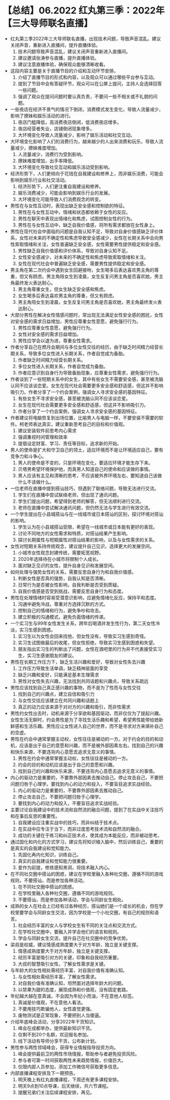 # 【总结】06.2022  红丸第三季：2022年【三大导师联名直播】

-   红丸第三季2022年三大导师联名直播，出现技术问题，导致声音混乱。建议关闭声音，重新进入直播间，提升直播体验。
    1.  技术问题导致声音混乱，建议关闭声音重新进入直播间。
    2.  建议邀请张涛参与直播，提升直播体验。
    3.  建议注意直播体验，确保观众能够清晰收看。
-   这段内容主要是关于直播节目的介绍和互动环节安排。
    1.  介绍了直播节目的形式和内容，以及观众可以通过哪些平台参与互动。
    2.  提到了节目中会有答疑环节，观众可以在公屏上提问，主持人会选择回答一些问题。
    3.  强调了观众在提问问题时要认真负责，不要问一些不相关或不礼貌的问题。
-   一些夜店在经济不景气的情况下倒闭，消费模式发生变化，导致人流量减少，影响了撩妹和娱乐活动的进行。
    1.  夜店门槛降低，高消费夜店倒闭，低消费夜店增多。
    2.  夜店经营者失业，店铺倒闭现象增多。
    3.  大环境变化导致人流量减少，影响了娱乐活动和社交互动。
-   大环境变化影响了人们的消费行为，越来越少的人出来消费和玩乐，导致人流量减少，撩妹难度增加。
    1.  人流量减少，消费行为受到影响。
    2.  撩妹难度增加，出手率降低。
    3.  大环境变化导致社交互动和娱乐活动受到影响。
-   经济形势下，人们更倾向于花钱在自我建设和修养上，而非娱乐消费，可能会影响到娱乐行业和社交活动。
    1.  经济形势下，人们更注重自我建设和修养。
    2.  娱乐消费减少，可能会影响到娱乐行业的发展。
    3.  大环境变化可能导致人们消费观念的转变。
-   男性在与女性互动时，表现出缺乏安全感和控制欲的特征。
    1.  男性在与女性互动中，情绪和状态都依赖于女性的反应。
    2.  男性在聊天中表现出情绪化和焦虑，试图控制女性的行为。
    3.  男性在与女性互动中，缺乏自我价值感，将所有需求都放在女性身上。
-   男性在现代社会中面临的问题是自我认知不足，导致对自身价值感缺乏评价体系，女性对未来的不确定性和焦虑导致安全感减少，女性在长期关系中会向男性索取情绪和关注，女性普遍缺乏安全感，女性需要男性提供稳定和安全感。
    1.  男性缺乏自我价值感和评价体系，导致对自身认知不足。
    2.  女性安全感减少，对未来的不确定性和焦虑导致索取情绪和关注。
    3.  女性在现代社会中普遍缺乏安全感，需要男性提供稳定和安全感。
-   男主角在第二次约会中遇到女生回避接吻，女生喝多后表达喜欢男主角的尊重，但又有顾虑。男主角陪女生到凌晨，女生反复问男主角是否喜欢她，男主角最终发火表达耐心。
    1.  男主角尊重女生，但女生缺乏安全感和焦虑。
    2.  女生喝多后表达喜欢男主角的尊重，但又有顾虑。
    3.  男主角陪女生到凌晨，女生反复问男主角是否喜欢她，男主角最终发火表达耐心。
-   大部分男性在解决女性情感问题时，常出现无法满足女性安全感的困扰，女性对安全感的需求日益增加，男性应尊重女性意愿，避免强行行为。
    1.  男性应尊重女性意愿，避免强行行为。
    2.  女性对安全感的需求日益增加。
    3.  男性应学会以退为进，尊重女性需求。
-   作者分享自己在燃月会期间与多位女性交往的经历，由于缺乏时间精力经营长期关系，导致多位女性进入长期关系，作者自觉成为备胎。
    1.  作者缺乏时间精力经营长期关系。
    2.  多位女性进入长期关系，作者自觉成为备胎。
    3.  作者应意识到自身行为导致备胎现象，应尊重女性需求，避免强行行为。
-   作者谈到了一些短期关系中的女生，其中有些女生不需要安全感，甚至被洗脑认同不应该谈恋爱。女生在现代社会需要更多安全感和舒适感，但这并不影响吸引力。作者分享了一个约会案例，强调女人寻求安全感的基因特征。
    1.  有些女生不寻求安全感，甚至被洗脑认同不应该谈恋爱。
    2.  女生在现代社会需要更多安全感和舒适感，但这并不影响吸引力。
    3.  作者分享了一个约会案例，强调女人寻求安全感的基因特征。
-   作者建议将电脑恢复到出场位置，比喻男人与电脑一样，不要安装不需要的软件。柯老师表达真实，建议重新思考自己的目标和价值观。
    1.  建议安装软件前思考内心需求
    2.  强调重视时间管理和效率
    3.  提倡设定财富、学习、责任等目标，追求新的开始。
-   男人的使命是扩大和守卫自己的领土，适应环境而不是让环境适应自己，要有竞争力和斗争心。
    1.  男人的使命是不变的，只是环境在变化，要适应环境才能生存下来。
    2.  贝塔男希望环境保护他，而真男人知道自己的使命和应该做的事情。
    3.  男人应该有主见和清晰的思考，不应该被外界环境左右，要知道自己该做什么不该做什么。
-   一位老师在直播中提到搭讪技巧，但遇到了联络问题，导致无法进行交流。
    1.  学生们在直播中尝试联络老师，但出现了通讯问题。
    2.  学生们提出问题，希望得到老师的解答，但无法顺利进行交流。
    3.  老师在直播中尝试解决通讯问题，但仍然无法与学生进行有效交流。
-   一个学生提出在小县城搭讪与在一线城市或日本搭讪的区别，探讨环境对搭讪的影响。
    1.  学生认为在小县城搭讪受限，希望在一线城市或日本能有更好的表现。
    2.  讨论不同地方的女性需求和特质，对搭讪结果产生影响。
    3.  探讨长期属性与短期属性对搭讪结果的影响，以及与女性需求的关系。
-   女性对短期关系持传统观念，建议提升自己见识，选择更大的发展空间。
    1.  小城市女性观念封建传统，需要拓宽视野。
    2.  2020年选择待在小城市将限制个人成长。
    3.  面对缺乏见识的女性，提升自身见识和发展空间。
-   如何处理与强势女性的关系，需要反思自身行为和自我价值感。
    1.  判断女性是否真的强势，自我认知是否清晰。
    2.  日常行为是否被女性影响，自我判断是否受到质疑。
    3.  自我价值感是否受到挑战，需要反思自身行为和态度。
-   男性在处理情绪时容易受潜意识影响，应避免情绪化反应，保持平和态度。
    1.  沟通中避免冷战，尊重对方选择沉默的方式。
    2.  控制自己的情绪和行为，避免争吵和攻击。
    3.  建立积极的沟通模式，避免负面情绪的传递。
-   一个实习生与99年女性发生关系，跨年后喝酒并发生性行为，第二天女性冷淡，实习生感到困惑。
    1.  实习生以为女性会回来找他，但女性没有，导致实习生感到奇怪。
    2.  实习生试图做最后的收尾，但女性拒绝，导致实习生感到困惑和失望。
    3.  朋友指出实习生的判断出了问题，女性在酒吧里的行为并不代表接受实习生，实习生感谢朋友的建议。
-   男性在长期工作压力下，缺乏生活兴趣和爱好，导致对女性失去兴趣
    1.  工作压力导致生活单调，缺乏精神层面的享受
    2.  缺乏兴趣和爱好，只能满足基本生理需求
    3.  男性对女性失去兴趣，无法找到共同话题和兴趣点，导致关系疏远
-   男性应该找到自己真正感兴趣的事物，而不是为了性而与女性交往
    1.  找到自己的兴趣点，建立自信和吸引力
    2.  与女性交往应该建立在共同兴趣和话题上
    3.  真正的动力应该来源于对对方的兴趣和吸引，而非性需求
-   男性约女性出去时，动机来源于分享欲和基因驱动，而非仅仅为了提起兴趣。女性生活无聊时，约会男性是为了寻找生活乐趣和希望，希望男性能带给她新鲜感和生活乐趣。男性应让女性进入自己的世界，而不是寻求对方来填补自己的空虚。
-   男性在约会中通常掌握主动权，女性往往是被动的一方。对于约会的目的和动机，应该是出于自己的意愿和兴趣，而不是被外部因素左右。找到自己的兴趣和快乐来源，不要违背内心意愿去追求无意义的事情。
    1.  男性在约会中通常掌握主动权，女性往往是被动的一方。
    2.  约会的目的和动机应该是出于自己的意愿和兴趣。
    3.  找到自己的兴趣和快乐来源，不要违背内心意愿去追求无意义的事情。
-   内心的驱动力是重要的，不要靠外部因素去推动自己。停止攻击自己，不要把问题归咎于心理学。要找到内心的动力和投入，不要盲目追求实战经验。
    1.  内心的驱动力是重要的，不要靠外部因素去推动自己。
    2.  停止攻击自己，不要把问题归咎于心理学。
    3.  要找到内心的动力和投入，不要盲目追求实战经验。
-   主要讨论自我建设中的技术流和自然流的融合问题，提到了在实战中关注技巧和在事后反思的重要性。
    1.  自我建设应注重实战中的技巧，而非纠结于技术点。
    2.  在实战中应专注于当下，而非过度思考技术流和自然流的融合。
    3.  成功的关键在于练习和纠正技术点，使其成为本能反应，而非被动思考。
-   通过固化和内化的方式学习，建议先将知识植入脑中，然后训练自己，重要的是真实的自我建设和觉知能力。
    1.  先固化再内化知识，训练自己。
    2.  真实的自我建设和觉知能力很重要。
    3.  爱作为前提，修炼感知黑洞，将技术融入内心。
-   在不同社交圈中搭讪的困惑，建议在学校里融入各种社交圈，遵循不同的游戏规则，不要搭讪，而是参加各种活动。
    1.  在不同社交圈中搭讪的困惑。
    2.  在学校里融入各种社交圈，遵循不同的游戏规则。
    3.  不要搭讪，而是参加各种活动，学会与同龄女生相处。
-   成熟的女人在社会上已经有过各种经历，搭讪她们是一个成长的机会，但在学校里要学会与同龄女生交流，因为学校是一个小社交圈，有自己的规则和语言。
    1.  社会经历丰富的女人与学校女生有不同的关注点和交流方式。
    2.  在学校社交圈中，要融入并学会他们的语言和规则。
    3.  学会与同龄女生交流，提升自己在社交圈中的竞争优势。
-   梁叔是权威，建议情感成熟度要大于对方年龄，独立是关键支撑。
    1.  情感成熟度要大于对方年龄，独立是关键支撑。
    2.  经历丰富是吸引对方的关键，印象和自我经历重要。
    3.  大叔的智慧吸引女性，了解女性需求是关键。
-   与年龄大的女性相处需经历丰富，对自我价值有准确认知。
    1.  与女性相处需经历丰富，了解女性需求。
    2.  对自我价值有准确认知，坦然面对选择年龄大的问题。
    3.  以禁果为甜的态度，展现成熟和价值观，没有固定套路。
-   年纪越大越在意真诚，不会因为年纪小而油，不在意他人标签。
    1.  真诚是价值观，不在意他人看法。
    2.  不要用技巧欺骗他人，女性直觉更强。
    3.  废物测试是正常现象，不要把别人当傻逼。
-   介绍年底峰会活动，分享2022年干货知识。
    1.  峰会在成都举办，提供最新知识干货。
    2.  仅剩不到20个名额，欢迎报名参加。
    3.  线下活动有导师分享干货，公布新计划。
-   男性参与两性领域峰会，获得专业情报指导投资方向。
    1.  峰会提供最前卫的两性市场情报，帮助参与者避免投资风险。
    2.  参与者可第一时间获取两性未来趋势情报，价值巨大。
    3.  仅限内部人员参加，添加工作微信号获取更多信息。
-   内部直播课程安排及下一期预告。
    1.  明天晚上有红丸直播课程，下周还有更多课程安排。
    2.  明天9点到10点导课，后天继续，共六节课程。
    3.  提醒兄弟们关注后续课程安排，再见。